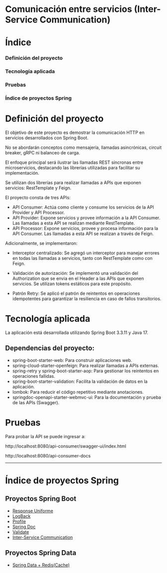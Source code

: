 # **Comunicación entre servicios (Inter-Service Communication)**

# Índice
### Definición del proyecto
### Tecnología aplicada
### Pruebas
### Índice de proyectos Spring

#  **Definición del proyecto**

El objetivo de este proyecto es demostrar la comunicación HTTP en servicios desarrollados con Spring Boot. 

No se abordarán conceptos como mensajería, llamadas asincrónicas, circuit breaker, gRPC ni balanceo de carga. 

El enfoque principal será ilustrar las llamadas REST síncronas entre microservicios, destacando las librerías utilizadas para facilitar su implementación.

Se utilizan dos librerías para realizar llamadas a APIs que exponen servicios: RestTemplate y Feign.

El proyecto consta de tres APIs:

- API Consumer: Actúa como cliente y consume los servicios de la API Provider y API Processor.
- API Provider: Expone servicios y provee información a la API Consumer. Las llamadas a esta API se realizan mediante RestTemplate.
- API Processor: Expone servicios, provee y procesa información para la API Consumer. Las llamadas a esta API se realizan a través de Feign.

Adicionalmente, se implementaron:

- Interceptor centralizado: Se agregó un interceptor para manejar errores en todas las llamadas a servicios, tanto con RestTemplate como con Feign.

- Validación de autorización: Se implementó una validación del Authorization que se envia en el Header a las APIs que exponen servicios. Se utilizan tokens estáticos para este propósito.

- Patrón Retry: Se aplicó el patrón de reintentos en operaciones idempotentes para garantizar la resiliencia en caso de fallos transitorios.


#  **Tecnología aplicada**

La aplicación está desarrollada utilizando Spring Boot 3.3.11 y Java 17.

## Dependencias del proyecto:
- spring-boot-starter-web: Para construir aplicaciones web. 
- spring-cloud-starter-openfeign: Para realizar llamadas a APIs externas.
- spring-retry y spring-boot-starter-aop: Para gestionar los reintentos en operaciones fallidas.
- spring-boot-starter-validation: Facilita la validación de datos en la aplicación.
- lombok: Para reducir el código repetitivo mediante anotaciones.
- springdoc-openapi-starter-webmvc-ui: Para la documentación y prueba de las APIs (Swagger).


#  **Pruebas**
Para probar la API se puede ingresar a:

http://localhost:8080/api-consumer/swagger-ui/index.html

http://localhost:8080/api-consumer-docs

---
#  **Índice de proyectos Spring**
##  **Proyectos Spring Boot**
- [Response Uniforme](https://github.com/pabloEmanuelIgoldi/Spring-Boot-Response-Wrapper)
- [LogBack](https://github.com/pabloEmanuelIgoldi/Spring-Boot-Logback)
- [Profile](https://github.com/pabloEmanuelIgoldi/Spring-Boot-Profile)
- [Spring Doc](https://github.com/pabloEmanuelIgoldi/Spring-Boot-Swagger)
- [Validate](https://github.com/pabloEmanuelIgoldi/Spring-Boot-Validate)
- [Inter-Service Communication](https://github.com/pabloEmanuelIgoldi/Spring-Boot-Inter-Service-Communication)
##  **Proyectos Spring Data**
- [Spring Data + Redis(Cache)](https://github.com/pabloEmanuelIgoldi/Spring-Data-Redis)

